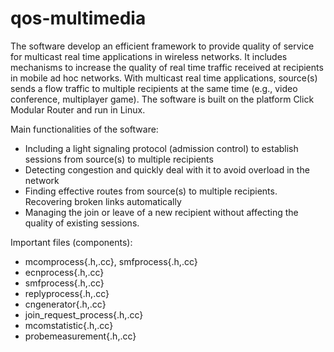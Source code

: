 # qos-multimedia
The software develop an efficient framework to provide quality of service for multicast real time applications in wireless networks.
It includes mechanisms to increase the quality of real time traffic received at recipients in mobile ad hoc networks. With multicast real time applications, source(s) sends a flow traffic to multiple recipients at the same time (e.g., video conference, multiplayer game).
The software is built on the platform Click Modular Router and run in Linux.  

Main functionalities of the software: 
+ Including a light signaling protocol (admission control) to establish sessions from source(s) to multiple recipients
+ Detecting congestion and quickly deal with it to avoid overload in the network
+ Finding effective routes from source(s) to multiple recipients. Recovering broken links automatically
+ Managing the join or leave of a new recipient without affecting the quality of existing sessions.

Important files (components):
+	mcomprocess{.h,.cc}, smfprocess{.h,.cc}
+	ecnprocess{.h,.cc}
+	smfprocess{.h,.cc}
+	replyprocess{.h,.cc}
+	cngenerator{.h,.cc}
+	join_request_process{.h,.cc}
+	mcomstatistic{.h,.cc}
+	probemeasurement{.h,.cc}
